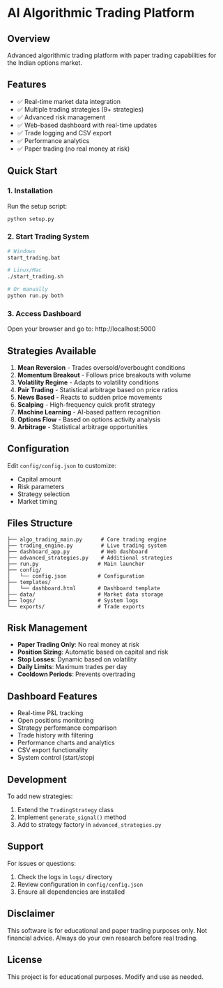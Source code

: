 # AI Algorithmic Trading Platform

## Overview
Advanced algorithmic trading platform with paper trading capabilities for the Indian options market.

## Features
- ✅ Real-time market data integration
- ✅ Multiple trading strategies (9+ strategies)
- ✅ Advanced risk management
- ✅ Web-based dashboard with real-time updates
- ✅ Trade logging and CSV export
- ✅ Performance analytics
- ✅ Paper trading (no real money at risk)

## Quick Start

### 1. Installation
Run the setup script:
```bash
python setup.py
```

### 2. Start Trading System
```bash
# Windows
start_trading.bat

# Linux/Mac
./start_trading.sh

# Or manually
python run.py both
```

### 3. Access Dashboard
Open your browser and go to: http://localhost:5000

## Strategies Available

1. **Mean Reversion** - Trades oversold/overbought conditions
2. **Momentum Breakout** - Follows price breakouts with volume
3. **Volatility Regime** - Adapts to volatility conditions
4. **Pair Trading** - Statistical arbitrage based on price ratios
5. **News Based** - Reacts to sudden price movements
6. **Scalping** - High-frequency quick profit strategy  
7. **Machine Learning** - AI-based pattern recognition
8. **Options Flow** - Based on options activity analysis
9. **Arbitrage** - Statistical arbitrage opportunities

## Configuration

Edit `config/config.json` to customize:
- Capital amount
- Risk parameters
- Strategy selection
- Market timing

## Files Structure

```
├── algo_trading_main.py      # Core trading engine
├── trading_engine.py         # Live trading system
├── dashboard_app.py          # Web dashboard
├── advanced_strategies.py    # Additional strategies
├── run.py                   # Main launcher
├── config/
│   └── config.json          # Configuration
├── templates/
│   └── dashboard.html       # Dashboard template
├── data/                    # Market data storage
├── logs/                    # System logs
└── exports/                 # Trade exports
```

## Risk Management

- **Paper Trading Only**: No real money at risk
- **Position Sizing**: Automatic based on capital and risk
- **Stop Losses**: Dynamic based on volatility
- **Daily Limits**: Maximum trades per day
- **Cooldown Periods**: Prevents overtrading

## Dashboard Features

- Real-time P&L tracking
- Open positions monitoring
- Strategy performance comparison
- Trade history with filtering
- Performance charts and analytics
- CSV export functionality
- System control (start/stop)

## Development

To add new strategies:
1. Extend the `TradingStrategy` class
2. Implement `generate_signal()` method
3. Add to strategy factory in `advanced_strategies.py`

## Support

For issues or questions:
1. Check the logs in `logs/` directory
2. Review configuration in `config/config.json`
3. Ensure all dependencies are installed

## Disclaimer

This software is for educational and paper trading purposes only. 
Not financial advice. Always do your own research before real trading.

## License

This project is for educational purposes. Modify and use as needed.
